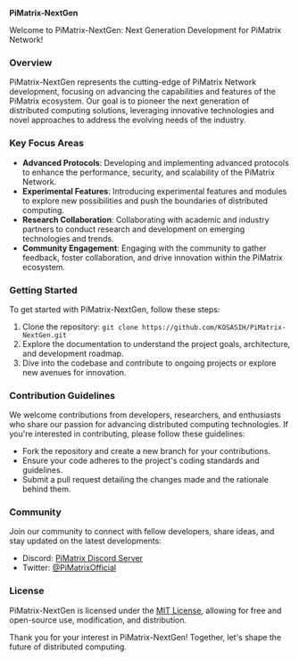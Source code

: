 **PiMatrix-NextGen**

Welcome to PiMatrix-NextGen: Next Generation Development for PiMatrix Network!

### Overview
PiMatrix-NextGen represents the cutting-edge of PiMatrix Network development, focusing on advancing the capabilities and features of the PiMatrix ecosystem. Our goal is to pioneer the next generation of distributed computing solutions, leveraging innovative technologies and novel approaches to address the evolving needs of the industry.

### Key Focus Areas
- **Advanced Protocols**: Developing and implementing advanced protocols to enhance the performance, security, and scalability of the PiMatrix Network.
- **Experimental Features**: Introducing experimental features and modules to explore new possibilities and push the boundaries of distributed computing.
- **Research Collaboration**: Collaborating with academic and industry partners to conduct research and development on emerging technologies and trends.
- **Community Engagement**: Engaging with the community to gather feedback, foster collaboration, and drive innovation within the PiMatrix ecosystem.

### Getting Started
To get started with PiMatrix-NextGen, follow these steps:
1. Clone the repository: `git clone https://github.com/KOSASIH/PiMatrix-NextGen.git`
2. Explore the documentation to understand the project goals, architecture, and development roadmap.
3. Dive into the codebase and contribute to ongoing projects or explore new avenues for innovation.

### Contribution Guidelines
We welcome contributions from developers, researchers, and enthusiasts who share our passion for advancing distributed computing technologies. If you're interested in contributing, please follow these guidelines:
- Fork the repository and create a new branch for your contributions.
- Ensure your code adheres to the project's coding standards and guidelines.
- Submit a pull request detailing the changes made and the rationale behind them.

### Community
Join our community to connect with fellow developers, share ideas, and stay updated on the latest developments:
- Discord: [PiMatrix Discord Server](https://discord.gg/pimatrix)
- Twitter: [@PiMatrixOfficial](https://twitter.com/PiMatrixOfficial)

### License
PiMatrix-NextGen is licensed under the [MIT License](LICENSE), allowing for free and open-source use, modification, and distribution.

Thank you for your interest in PiMatrix-NextGen! Together, let's shape the future of distributed computing.
